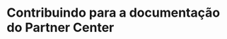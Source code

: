 # <a name="contributing-to-partner-center-documentation"></a>Contribuindo para a documentação do Partner Center